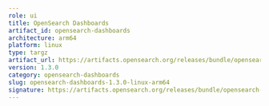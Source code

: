 ```yaml
---
role: ui
title: OpenSearch Dashboards
artifact_id: opensearch-dashboards
architecture: arm64
platform: linux
type: targz
artifact_url: https://artifacts.opensearch.org/releases/bundle/opensearch-dashboards/1.3.0/opensearch-dashboards-1.3.0-linux-arm64.tar.gz
version: 1.3.0
category: opensearch-dashboards
slug: opensearch-dashboards-1.3.0-linux-arm64
signature: https://artifacts.opensearch.org/releases/bundle/opensearch-dashboards/1.3.0/opensearch-dashboards-1.3.0-linux-arm64.tar.gz.sig
---
```


